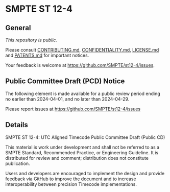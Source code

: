 # SMPTE ST 12-4

## General

_This repository is *public*._

Please consult [CONTRIBUTING.md](./CONTRIBUTING.md), [CONFIDENTIALITY.md](./CONFIDENTIALITY.md), [LICENSE.md](./LICENSE.md) and
[PATENTS.md](./PATENTS.md) for important notices.

Your feedback is welcome at https://github.com/SMPTE/st12-4/issues.

## Public Committee Draft (PCD) Notice

The following element is made available for a public review period ending no earlier than 2024-04-01, and no later than 2024-04-29.

Please report issues at https://github.com/SMPTE/st12-4/issues

## Details

SMPTE ST 12-4: UTC Aligned Timecode Public Committee Draft (Public CD)

This material is work under development and shall not be referred to as a SMPTE Standard, Recommended Practice, or Engineering Guideline. It is distributed for review and comment; distribution does not constitute publication.

Users and developers are encouraged to implement the design and provide feedback via GitHub to improve the document and to increase interoperability between precision Timecode implementations.
